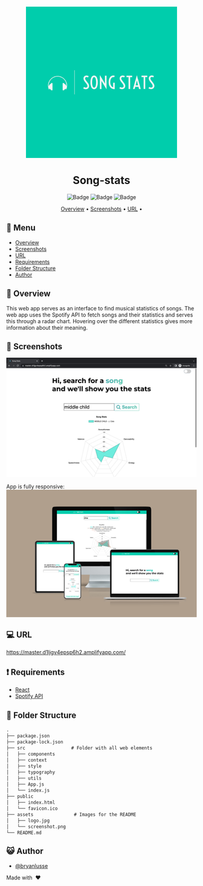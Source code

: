 <div align="center">

<img src="assets/logo.jpg" alt="drawing" width="400"/> <br />

# Song-stats

![Badge](https://img.shields.io/github/languages/code-size/bryanlusse/song-stats)
![Badge](https://img.shields.io/github/languages/count/bryanlusse/song-stats)
![Badge](https://img.shields.io/github/last-commit/bryanlusse/song-stats)


[Overview](#scroll-overview)
•
[Screenshots](#rice_scene-screenshots)
•
[URL](#computer-url)
•
<!-- [Blogpost](https://medium.com/@blusse7/deploying-a-chatbot-on-heroku-using-flask-and-huggingface-7dadb77d8f48) -->
</div>

## :bookmark_tabs: Menu

- [Overview](#scroll-overview)
- [Screenshots](#rice_scene-screenshots)
- [URL](#computer-url)
- [Requirements](#exclamation-requirements)
- [Folder Structure](#open_file_folder-folder-structure)
- [Author](#smiley_cat-author)

## :scroll: Overview

This web app serves as an interface to find musical statistics of songs. The web app uses the Spotify API to fetch songs and their statistics and serves this through a radar chart. Hovering over the different statistics gives more information about their meaning. 

## :rice_scene: Screenshots

![Logo](assets/screenshot.png)

App is fully responsive:
![Logo](assets/Songstats_Devices_Mockup.jpg)

## :computer: URL

https://master.d1ljgv4epsp6h2.amplifyapp.com/

## :exclamation: Requirements

- [React](https://reactjs.org/)
- [Spotify API](https://developer.spotify.com/documentation/web-api/)

## :open_file_folder: Folder Structure

```
.
├── package.json
├── package-lock.json
├── src                 # Folder with all web elements
│   ├── components
│   ├── context
│   ├── style
│   ├── typography
│   ├── utils
│   ├── App.js
│   └── index.js
├── public
│   ├── index.html              
│   └── favicon.ico               
├── assets               # Images for the README
│   ├── logo.jpg
│   └── screenshot.png
└── README.md
```

## :smiley_cat: Author

- [@bryanlusse](https://github.com/bryanlusse)

Made with &nbsp;❤️&nbsp;